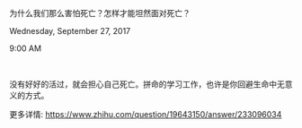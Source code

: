 为什么我们那么害怕死亡？怎样才能坦然面对死亡？

Wednesday, September 27, 2017

9:00 AM

 

没有好好的活过，就会担心自己死亡。拼命的学习工作，也许是你回避生命中无意义的方式。

更多详情: <https://www.zhihu.com/question/19643150/answer/233096034>
